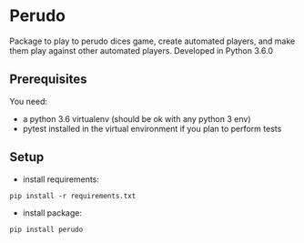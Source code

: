 # Perudo

Package to play to perudo dices game, create automated players, and make them play against other automated players.
Developed in Python 3.6.0


## Prerequisites

You need:
- a python 3.6 virtualenv (should be ok with any python 3 env)
- pytest installed in the virtual environment if you plan to perform tests


## Setup

- install requirements:
````
pip install -r requirements.txt
````

- install package:
````
pip install perudo
````